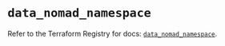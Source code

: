 # `data_nomad_namespace`

Refer to the Terraform Registry for docs: [`data_nomad_namespace`](https://registry.terraform.io/providers/hashicorp/nomad/2.1.1/docs/data-sources/namespace).

